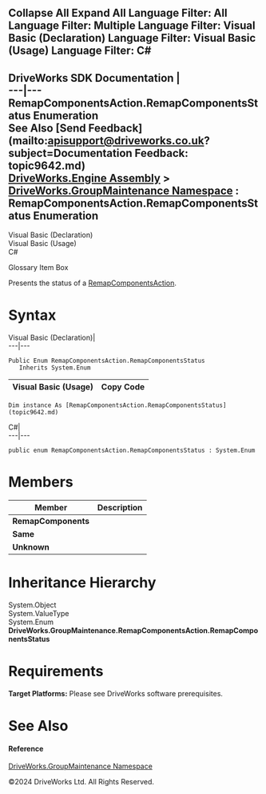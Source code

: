        

 Collapse All Expand All  Language Filter: All  Language Filter: Multiple  Language Filter: Visual Basic (Declaration) Language Filter: Visual Basic (Usage) Language Filter: C#  
---  
DriveWorks SDK Documentation  |   
---|---  
RemapComponentsAction.RemapComponentsStatus Enumeration   
See Also [Send Feedback](mailto:apisupport@driveworks.co.uk?subject=Documentation Feedback: topic9642.md)  
[DriveWorks.Engine Assembly](topic2156.md) > [DriveWorks.GroupMaintenance Namespace](topic9628.md) : RemapComponentsAction.RemapComponentsStatus Enumeration  
---  
  
Visual Basic (Declaration)    
Visual Basic (Usage)    
C# 

Glossary Item Box

Presents the status of a [RemapComponentsAction](topic9949.md). 

# Syntax

Visual Basic (Declaration)|   
---|---  
      
    
    Public Enum RemapComponentsAction.RemapComponentsStatus 
       Inherits System.Enum  
  
Visual Basic (Usage)| Copy Code  
---|---  
      
    
    Dim instance As [RemapComponentsAction.RemapComponentsStatus](topic9642.md)  
  
C#|   
---|---  
      
    
    public enum RemapComponentsAction.RemapComponentsStatus : System.Enum   
  
# Members

Member| Description  
---|---  
**RemapComponents**|   
**Same**|   
**Unknown**|   
  
# Inheritance Hierarchy

System.Object  
System.ValueType  
System.Enum  
**DriveWorks.GroupMaintenance.RemapComponentsAction.RemapComponentsStatus**  


# Requirements

**Target Platforms:** Please see DriveWorks software prerequisites.

# See Also

#### Reference

[DriveWorks.GroupMaintenance Namespace](topic9628.md)

©2024 DriveWorks Ltd. All Rights Reserved.
